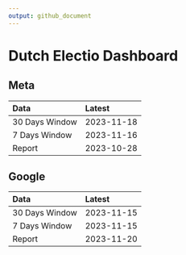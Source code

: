 ```yaml
---
output: github_document
---
```


# Dutch Electio Dashboard



## Meta


|Data           |Latest     |
|:--------------|:----------|
|30 Days Window |2023-11-18 |
|7 Days Window  |2023-11-16 |
|Report         |2023-10-28 |

## Google


|Data           |Latest     |
|:--------------|:----------|
|30 Days Window |2023-11-15 |
|7 Days Window  |2023-11-15 |
|Report         |2023-11-20 |
